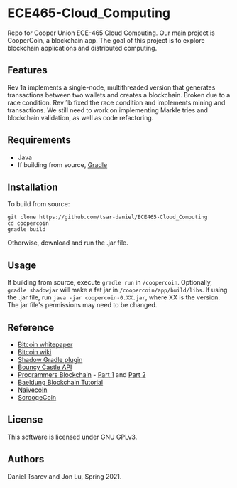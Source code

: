 # ECE465-Cloud_Computing

Repo for Cooper Union ECE-465 Cloud Computing. Our main project is CooperCoin, a blockchain app. 
The goal of this project is to explore blockchain applications and distributed computing.

## Features
Rev 1a implements a single-node, multithreaded version that generates transactions between two wallets and creates a blockchain. Broken due to a race condition.
Rev 1b fixed the race condition and implements mining and transactions. We still need to work on implementing Markle tries and blockchain validation, as well as code refactoring. 

## Requirements
+ Java 
+ If building from source, [Gradle](https://gradle.org)

## Installation
To build from source:

	git clone https://github.com/tsar-daniel/ECE465-Cloud_Computing
    cd coopercoin
    gradle build
    
Otherwise, download and run the .jar file.

## Usage
If building from source, execute `gradle run` in `/coopercoin`. Optionally, `gradle shadowjar` will make a fat jar in `/coopercoin/app/build/libs`.
If using the .jar file, run `java -jar coopercoin-0.XX.jar`, where XX is the version. The jar file's permissions may need to be changed.
    
## Reference
+ [Bitcoin whitepaper](https://bitcoin.org/bitcoin.pdf)
+ [Bitcoin wiki](https://en.bitcoin.it/wiki/Main_Page)
+ [Shadow Gradle plugin](https://imperceptiblethoughts.com/shadow/)
+ [Bouncy Castle API](https://www.bouncycastle.org/)
+ [Programmers Blockchain](https://medium.com/programmers-blockchain/blockchain-development-mega-guide-5a316e6d10df) - [Part 1](https://medium.com/programmers-blockchain/create-simple-blockchain-java-tutorial-from-scratch-6eeed3cb03fa) and [Part 2](https://medium.com/programmers-blockchain/creating-your-first-blockchain-with-java-part-2-transactions-2cdac335e0ce)
+ [Baeldung Blockchain Tutorial](https://www.baeldung.com/java-blockchain)
+ [Naivecoin](https://lhartikk.github.io/)
+ [ScroogeCoin](https://github.com/zhaohuabing/ScroogeCoin)

## License
This software is licensed under GNU GPLv3.

## Authors
Daniel Tsarev and Jon Lu, Spring 2021.
